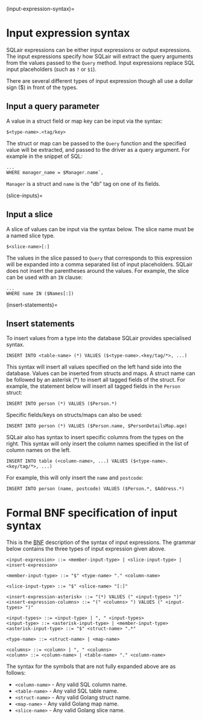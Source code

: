 (input-expression-syntax)=
# Input expression syntax

SQLair expressions can be either input expressions or output expressions. The
input expressions specify how SQLair will extract the query arguments from the
values passed to the `Query` method. Input expressions replace SQL input
placeholders (such as `?` or `$1`).

There are several different types of input expression though all use a dollar
sign ($) in front of the types.

## Input a query parameter

A value in a struct field or map key can be input via the syntax:
```
$<type-name>.<tag/key>
```
The struct or map can be passed to the `Query` function and the specified
value will be extracted, and passed to the driver as a query argument.
For example in the snippet of SQL:
```
...
WHERE manager_name = $Manager.name`,
```

`Manager` is a struct and `name` is the "db" tag on one of its fields.

(slice-inputs)=
## Input a slice

A slice of values can be input via the syntax below. The slice name must be a
named slice type.
```
$<slice-name>[:]
```
The values in the slice passed to `Query` that corresponds to this expression
will be expanded into a comma separated list of input placeholders. SQLair does
not insert the parentheses around the values.
For example, the slice can be used with an `IN` clause:
```
...
WHERE name IN ($Names[:])
```
(insert-statements)=
## Insert statements

To insert values from a type into the database SQLair provides specialised
syntax.
```
INSERT INTO <table-name> (*) VALUES ($<type-name>.<key/tag/*>, ...)
```
This syntax will insert all values specified on the left hand side into the
database. Values can be inserted from structs and maps. A struct name can be
followed by an asterisk (*) to insert all tagged fields of the struct.
For example, the statement below will insert all tagged fields in the `Person`
struct:
```
INSERT INTO person (*) VALUES ($Person.*)
```
Specific fields/keys on structs/maps can also be used:
```
INSERT INTO person (*) VALUES ($Person.name, $PersonDetailsMap.age)
```

SQLair also has syntax to insert specific columns from the types on the right.
This syntax will only insert the column names specified in the list of column
names on the left.
```
INSERT INTO table (<column-name>, ...) VALUES ($<type-name>.<key/tag/*>, ...)
```
For example, this will only insert the `name` and `postcode`:
```
INSERT INTO person (name, postcode) VALUES ($Person.*, $Address.*)
```

# Formal BNF specification of input syntax
This is the [BNF](https://en.wikipedia.org/wiki/Backus%E2%80%93Naur_form)
description of the syntax of input expressions. The grammar below contains the
three types of input expression given above.

```bnf
<input-expression> ::= <member-input-type> | <slice-input-type> | <insert-expression>

<member-input-type> ::= "$" <type-name> "." <column-name>

<slice-input-type> ::= "$" <slice-name> "[:]"

<insert-expression-asterisk> ::= "(*) VALUES (" <input-types> ")"
<insert-expression-columns> ::= "(" <columns> ") VALUES (" <input-types> ")"

<input-types> ::= <input-type> | ", " <input-types>
<input-type> ::= <asterisk-input-type> | <member-input-type>
<asterisk-input-type> ::= "$" <struct-name> ".*"

<type-name> ::= <struct-name> | <map-name>

<columns> ::= <column> | ", " <columns>
<column> ::= <column-name> | <table-name> "." <column-name>
```

The syntax for the symbols that are not fully expanded above are as follows:
- `<column-name>` - Any valid SQL column name.
- `<table-name>` - Any valid SQL table name.
- `<struct-name>` - Any valid Golang struct name.
- `<map-name>` - Any valid Golang map name.
- `<slice-name>` - Any valid Golang slice name.

